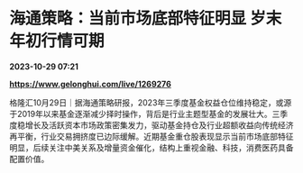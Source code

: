# 海通策略：当前市场底部特征明显 岁末年初行情可期

**2023-10-29 07:21**

**https://www.gelonghui.com/live/1269276**

格隆汇10月29日｜据海通策略研报，2023年三季度基金权益仓位维持稳定，或源于2019年以来基金逐渐减少择时操作，背后是行业主题型基金的发展壮大。三季度稳增长及活跃资本市场政策密集发力，驱动基金持仓及行业超额收益向传统经济再平衡，行业交易拥挤度已边际缓解。近期基金重仓股表现显示当前市场底部特征明显，后续关注中美关系及增量资金催化，结构上重视金融、科技，消费医药具备配置价值。